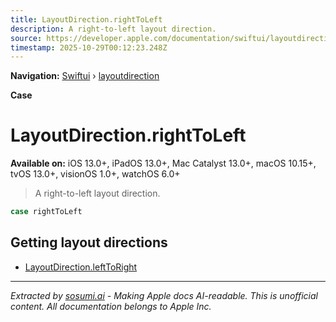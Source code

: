 ```yaml
---
title: LayoutDirection.rightToLeft
description: A right-to-left layout direction.
source: https://developer.apple.com/documentation/swiftui/layoutdirection/righttoleft
timestamp: 2025-10-29T00:12:23.248Z
---
```


**Navigation:** [Swiftui](/documentation/swiftui) › [layoutdirection](/documentation/swiftui/layoutdirection)

**Case**

# LayoutDirection.rightToLeft

**Available on:** iOS 13.0+, iPadOS 13.0+, Mac Catalyst 13.0+, macOS 10.15+, tvOS 13.0+, visionOS 1.0+, watchOS 6.0+

> A right-to-left layout direction.

```swift
case rightToLeft
```

## Getting layout directions

- [LayoutDirection.leftToRight](/documentation/swiftui/layoutdirection/lefttoright)

---

*Extracted by [sosumi.ai](https://sosumi.ai) - Making Apple docs AI-readable.*
*This is unofficial content. All documentation belongs to Apple Inc.*
